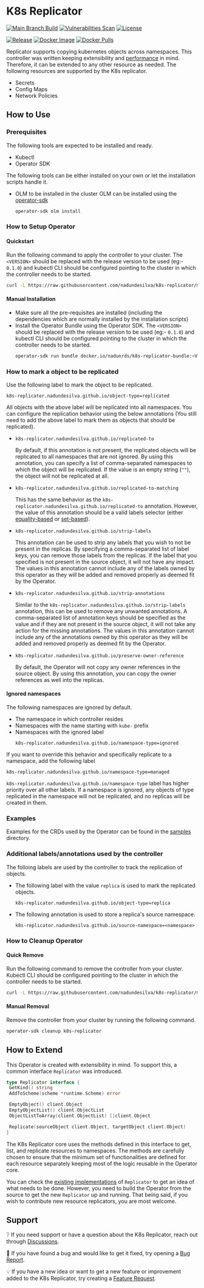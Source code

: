 # K8s Replicator

[![Main Branch Build](https://github.com/nadundesilva/k8s-replicator/actions/workflows/branch-build.yaml/badge.svg)](https://github.com/nadundesilva/k8s-replicator/actions/workflows/branch-build.yaml)
[![Vulnerabilities Scan](https://github.com/nadundesilva/k8s-replicator/actions/workflows/vulnerabilities-scan.yaml/badge.svg)](https://github.com/nadundesilva/k8s-replicator/actions/workflows/vulnerabilities-scan.yaml)
[![License](https://img.shields.io/badge/License-Apache_2.0-blue.svg)](https://opensource.org/licenses/Apache-2.0)

[![Release](https://img.shields.io/github/release/nadundesilva/k8s-replicator.svg?style=flat-square)](https://github.com/nadundesilva/k8s-replicator/releases/latest)
[![Docker Image](https://img.shields.io/docker/image-size/nadunrds/k8s-replicator/latest?style=flat-square)](https://hub.docker.com/r/nadunrds/k8s-replicator)
[![Docker Pulls](https://img.shields.io/docker/pulls/nadunrds/k8s-replicator?style=flat-square)](https://hub.docker.com/r/nadunrds/k8s-replicator)

Replicator supports copying kubernetes objects across namespaces. This controller was written keeping extensibility and [performance](./BENCHMARK.md) in mind. Therefore, it can be extended to any other resource as needed. The following resources are supported by the K8s replicator.

- Secrets
- Config Maps
- Network Policies

## How to Use

### Prerequisites

The following tools are expected to be installed and ready.

- Kubectl
- Operator SDK

The following tools can be either installed on your own or let the installation scripts handle it.

- OLM to be installed in the cluster
  OLM can be installed using the [operator-sdk](https://sdk.operatorframework.io/docs/installation/)
  ```bash
  operator-sdk olm install
  ```

### How to Setup Operator

#### Quickstart

Run the following command to apply the controller to your cluster. The `<VERSION>` should be replaced with the release version
to be used (eg:- `0.1.0`) and kubectl CLI should be configured pointing to the cluster in which the controller needs to be started.

```bash
curl -L https://raw.githubusercontent.com/nadundesilva/k8s-replicator/main/installers/install.sh | bash -s <VERSION>
```

#### Manual Installation

- Make sure all the pre-requisites are installed (including the dependencies which are normally installed by the installation scripts)
- Install the Operator Bundle using the Operator SDK. The `<VERSION>` should be replaced with the release version
  to be used (eg:- `0.1.0`) and kubectl CLI should be configured pointing to the cluster in which the controller needs to be started.
  ```bash
  operator-sdk run bundle docker.io/nadunrds/k8s-replicator-bundle:<VERSION>
  ```

### How to mark a object to be replicated

Use the following label to mark the object to be replicated.

```properties
k8s-replicator.nadundesilva.github.io/object-type=replicated
```

All objects with the above label will be replicated into all namespaces. You can configure the replication behavior using the below annotations (You still need to add the above label to mark them as objects that should be replicated).

* `k8s-replicator.nadundesilva.github.io/replicated-to`

  By default, if this annotation is not present, the replicated objects will be replicated to all namespaces that are
  not ignored. By using this annotation, you can specify a list of comma-separated namespaces to which the object will
  be replicated. If the value is an empty string (`""`), the object will not be replicated at all.

* `k8s-replicator.nadundesilva.github.io/replicated-to-matching`

  This has the same behavior as the `k8s-replicator.nadundesilva.github.io/replicated-to` annotation. However, the value
  of this annotation should be a valid labels selector
  (either [equality-based](https://kubernetes.io/docs/concepts/overview/working-with-objects/labels/#equality-based-requirement)
  or [set-based](https://kubernetes.io/docs/concepts/overview/working-with-objects/labels/#set-based-requirement)).

* `k8s-replicator.nadundesilva.github.io/strip-labels`

  This annotation can be used to strip any labels that you wish to not be present in the replicas. By specifying a
  comma-separated list of label keys, you can remove those labels from the replicas. If the label that you specified
  is not present in the source object, it will not have any impact.  The values in this annotation cannot include
  any of the labels owned by this operator as they will be added and removed properly as deemed fit by the Operator.

* `k8s-replicator.nadundesilva.github.io/strip-annotations`

  Similar to the `k8s-replicator.nadundesilva.github.io/strip-labels` annotation, this can be used to remove any
  unwanted annotations. A comma-separated list of annotation keys should be specified as the value and if they are
  not present in the source object, it will not take any action for the missing annotations. The values in this
  annotation cannot include any of the annotations owned by this operator as they will be added and removed properly
  as deemed fit by the Operator.

* `k8s-replicator.nadundesilva.github.io/preserve-owner-reference`

  By default, the Operator will not copy any owner references in the source object. By using this annotation,
  you can copy the owner references as well into the replicas.

#### Ignored namespaces

The following namespaces are ignored by default.

* The namespace in which controller resides
* Namespaces with the name starting with `kube-` prefix
* Namespaces with the ignored label
  ```properties
  k8s-replicator.nadundesilva.github.io/namespace-type=ignored
  ```

If you want to override this behavior and specifically replicate to a namespace, add the following label

```properties
k8s-replicator.nadundesilva.github.io/namespace-type=managed
```

`k8s-replicator.nadundesilva.github.io/namespace-type` label has higher priority over all other labels. If a namespace is ignored, any objects of type replicated in the namespace will not be replicated, and no replicas will be created in them.

### Examples

Examples for the CRDs used by the Operator can be found in the [samples](./config/samples) directory.

### Additional labels/annotations used by the controller

The folloing labels are used by the controller to track the replication of objects.

* The following label with the value `replica` is used to mark the replicated objects.
  ```properties
  k8s-replicator.nadundesilva.github.io/object-type=replica
  ```
* The following annotation is used to store a replica's source namespace.
  ```properties
  k8s-replicator.nadundesilva.github.io/source-namespace=<namespace>
  ```

### How to Cleanup Operator

#### Quick Remove

Run the following command to remove the controller from your cluster. Kubectl CLI should be configured pointing to the cluster in which the controller needs to be started.

```bash
curl -L https://raw.githubusercontent.com/nadundesilva/k8s-replicator/main/installers/uninstall.sh | bash -s
```

#### Manual Removal

Remove the controller from your cluster by running the following command.

```bash
operator-sdk cleanup k8s-replicator
```

## How to Extend

This Operator is created with extensibility in mind. To support this, a common interface `Replicator` was introduced.

```go
type Replicator interface {
 GetKind() string
 AddToScheme(scheme *runtime.Scheme) error

 EmptyObject() client.Object
 EmptyObjectList() client.ObjectList
 ObjectListToArray(client.ObjectList) []client.Object

 Replicate(sourceObject client.Object, targetObject client.Object)
}
```

The K8s Replicator core uses the methods defined in this interface to get, list, and replicate resources to namespaces. The methods are carefully chosen to ensure that the minimum set of functionalities are defined for each resource separately keeping most of the logic reusable in the Operator core.

You can check the [existing implementations](./internal/controller/replication/) of `Replicator` to get an idea of what needs to be done. However, you need to build the Operator from the source to get the new `Replicator` up and running. That being said, if you wish to contribute new resource replicators, you are most welcome.

## Support

:grey_question: If you need support or have a question about the K8s Replicator, reach out through [Discussions](https://github.com/nadundesilva/k8s-replicator/discussions).

:bug: If you have found a bug and would like to get it fixed, try opening a [Bug Report](https://github.com/nadundesilva/k8s-replicator/issues/new?labels=Type%2FBug&template=bug-report.md).

:bulb: If you have a new idea or want to get a new feature or improvement added to the K8s Replicator, try creating a [Feature Request](https://github.com/nadundesilva/k8s-replicator/issues/new?labels=Type%2FFeature&template=feature-request.md).
